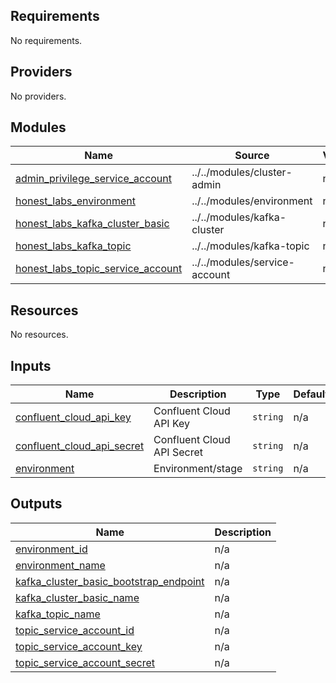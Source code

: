 <!-- BEGIN_TF_DOCS -->
## Requirements

No requirements.

## Providers

No providers.

## Modules

| Name | Source | Version |
|------|--------|---------|
| <a name="module_admin_privilege_service_account"></a> [admin\_privilege\_service\_account](#module\_admin\_privilege\_service\_account) | ../../modules/cluster-admin | n/a |
| <a name="module_honest_labs_environment"></a> [honest\_labs\_environment](#module\_honest\_labs\_environment) | ../../modules/environment | n/a |
| <a name="module_honest_labs_kafka_cluster_basic"></a> [honest\_labs\_kafka\_cluster\_basic](#module\_honest\_labs\_kafka\_cluster\_basic) | ../../modules/kafka-cluster | n/a |
| <a name="module_honest_labs_kafka_topic"></a> [honest\_labs\_kafka\_topic](#module\_honest\_labs\_kafka\_topic) | ../../modules/kafka-topic | n/a |
| <a name="module_honest_labs_topic_service_account"></a> [honest\_labs\_topic\_service\_account](#module\_honest\_labs\_topic\_service\_account) | ../../modules/service-account | n/a |

## Resources

No resources.

## Inputs

| Name | Description | Type | Default | Required |
|------|-------------|------|---------|:--------:|
| <a name="input_confluent_cloud_api_key"></a> [confluent\_cloud\_api\_key](#input\_confluent\_cloud\_api\_key) | Confluent Cloud API Key | `string` | n/a | yes |
| <a name="input_confluent_cloud_api_secret"></a> [confluent\_cloud\_api\_secret](#input\_confluent\_cloud\_api\_secret) | Confluent Cloud API Secret | `string` | n/a | yes |
| <a name="input_environment"></a> [environment](#input\_environment) | Environment/stage | `string` | n/a | yes |

## Outputs

| Name | Description |
|------|-------------|
| <a name="output_environment_id"></a> [environment\_id](#output\_environment\_id) | n/a |
| <a name="output_environment_name"></a> [environment\_name](#output\_environment\_name) | n/a |
| <a name="output_kafka_cluster_basic_bootstrap_endpoint"></a> [kafka\_cluster\_basic\_bootstrap\_endpoint](#output\_kafka\_cluster\_basic\_bootstrap\_endpoint) | n/a |
| <a name="output_kafka_cluster_basic_name"></a> [kafka\_cluster\_basic\_name](#output\_kafka\_cluster\_basic\_name) | n/a |
| <a name="output_kafka_topic_name"></a> [kafka\_topic\_name](#output\_kafka\_topic\_name) | n/a |
| <a name="output_topic_service_account_id"></a> [topic\_service\_account\_id](#output\_topic\_service\_account\_id) | n/a |
| <a name="output_topic_service_account_key"></a> [topic\_service\_account\_key](#output\_topic\_service\_account\_key) | n/a |
| <a name="output_topic_service_account_secret"></a> [topic\_service\_account\_secret](#output\_topic\_service\_account\_secret) | n/a |
<!-- END_TF_DOCS -->
